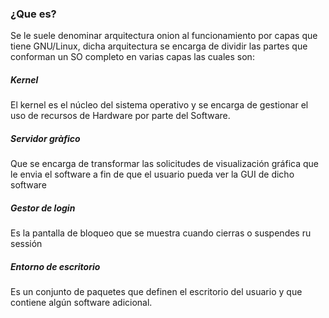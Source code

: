 ### ¿Que es?

Se le suele denominar arquitectura onion al funcionamiento por capas que tiene GNU/Linux, dicha arquitectura se encarga de dividir las partes que conforman un SO completo en varias capas las cuales son:

##### Kernel

El kernel es el núcleo del sistema operativo y se encarga de gestionar el uso de recursos de Hardware por parte del Software.

##### Servidor gràfico

Que se encarga de transformar las solicitudes de visualización gráfica que le envia el software a fin de que el usuario pueda ver la GUI de dicho software

##### Gestor de login

Es la pantalla de bloqueo que se muestra cuando cierras o suspendes ru sessión

##### Entorno de escritorio

Es un conjunto de paquetes que definen el escritorio del usuario y que contiene algún software adicional.

